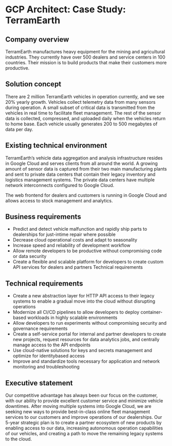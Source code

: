 # GCP Architect: Case Study: TerramEarth

## Company overview

TerramEarth manufactures heavy equipment for the mining and agricultural industries.
They currently have over 500 dealers and service centers in 100 countries. Their mission is to build products that make their customers more productive.

## Solution concept

There are 2 million TerramEarth vehicles in operation currently, and we see 20% yearly growth. Vehicles collect telemetry data from many sensors during operation. A small
subset of critical data is transmitted from the vehicles in real time to facilitate fleet management. The rest of the sensor data is collected, compressed, and uploaded daily
when the vehicles return to home base. Each vehicle usually generates 200 to 500 megabytes of data per day.

## Existing technical environment

TerramEarth’s vehicle data aggregation and analysis infrastructure resides in Google Cloud and serves clients from all around the world. A growing amount of sensor data is
captured from their two main manufacturing plants and sent to private data centers that contain their legacy inventory and logistics management systems. The private data centers have multiple network interconnects configured to Google Cloud.

The web frontend for dealers and customers is running in Google Cloud and allows access to stock management and analytics.

## Business requirements

* Predict and detect vehicle malfunction and rapidly ship parts to dealerships for just-intime repair where possible
* Decrease cloud operational costs and adapt to seasonality
* Increase speed and reliability of development workflow
* Allow remote developers to be productive without compromising code or data security
* Create a flexible and scalable platform for developers to create custom API services for dealers and partners
Technical requirements

## Technical requirements

- Create a new abstraction layer for HTTP API access to their legacy systems to enable a gradual move into the cloud without disrupting operations
- Modernize all CI/CD pipelines to allow developers to deploy container-based workloads in highly scalable environments
- Allow developers to run experiments without compromising security and governance
requirements
- Create a self-service portal for internal and partner developers to create new projects, request resources for data analytics jobs, and centrally manage access to the API
endpoints
- Use cloud-native solutions for keys and secrets management and optimize for identitybased access
- Improve and standardize tools necessary for application and network monitoring and
troubleshooting

## Executive statement

Our competitive advantage has always been our focus on the customer, with our ability to provide excellent customer service and minimize vehicle downtimes. After moving multiple systems into Google Cloud, we are seeking new ways to provide
best-in-class online fleet management services to our customers and improve operations of our dealerships. Our 5-year strategic plan is to create a partner ecosystem of new products by enabling access to our data, increasing autonomous operation capabilities of our vehicles, and creating a path to move the remaining legacy systems to the cloud.
